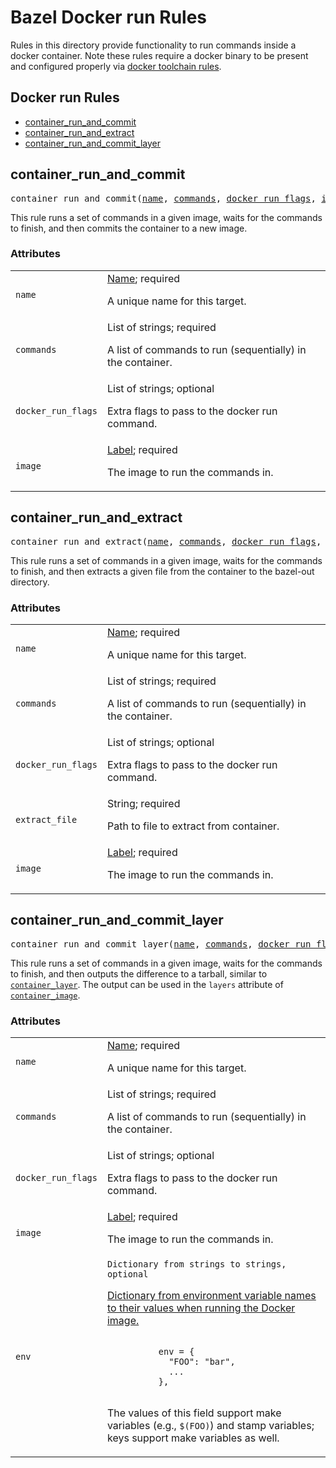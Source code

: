# Bazel Docker run Rules

Rules in this directory provide functionality to run commands inside
a docker container.
Note these rules require a docker binary to be present and configured
properly via
[docker toolchain rules](https://github.com/nlopezgi/rules_docker/blob/master/toolchains/docker/readme.md#how-to-use-the-docker-toolchain).


## Docker run Rules

* [container_run_and_commit](#container_run_and_commit)
* [container_run_and_extract](#container_run_and_extract)
* [container_run_and_commit_layer](#container_run_and_commit_layer)

## container_run_and_commit

<pre>
container_run_and_commit(<a href="#container_run_and_commit-name">name</a>, <a href="#container_run_and_commit-commands">commands</a>, <a href="#container_run_and_commit-docker_run_flags">docker_run_flags</a>, <a href="#container_run_and_commit-image">image</a>)
</pre>

This rule runs a set of commands in a given image, waits for the commands
to finish, and then commits the container to a new image.

### Attributes

<table class="params-table">
  <colgroup>
    <col class="col-param" />
    <col class="col-description" />
  </colgroup>
  <tbody>
    <tr id="container_run_and_commit-name">
      <td><code>name</code></td>
      <td>
        <a href="https://bazel.build/docs/build-ref.html#name">Name</a>; required
        <p>
          A unique name for this target.
        </p>
      </td>
    </tr>
    <tr id="container_run_and_commit-commands">
      <td><code>commands</code></td>
      <td>
        List of strings; required
        <p>
          A list of commands to run (sequentially) in the container.
        </p>
      </td>
    </tr>
    <tr id="container_run_and_commit-docker_run_flags">
      <td><code>docker_run_flags</code></td>
      <td>
        List of strings; optional
        <p>
          Extra flags to pass to the docker run command.
        </p>
      </td>
    </tr>
    <tr id="container_run_and_commit-image">
      <td><code>image</code></td>
      <td>
        <a href="https://bazel.build/docs/build-ref.html#labels">Label</a>; required
        <p>
          The image to run the commands in.
        </p>
      </td>
    </tr>
  </tbody>
</table>


<a name="#container_run_and_extract"></a>

## container_run_and_extract

<pre>
container_run_and_extract(<a href="#container_run_and_extract-name">name</a>, <a href="#container_run_and_extract-commands">commands</a>, <a href="#container_run_and_extract-docker_run_flags">docker_run_flags</a>, <a href="#container_run_and_extract-extract_file">extract_file</a>, <a href="#container_run_and_extract-image">image</a>)
</pre>

This rule runs a set of commands in a given image, waits for the commands
to finish, and then extracts a given file from the container to the
bazel-out directory.

### Attributes

<table class="params-table">
  <colgroup>
    <col class="col-param" />
    <col class="col-description" />
  </colgroup>
  <tbody>
    <tr id="container_run_and_extract-name">
      <td><code>name</code></td>
      <td>
        <a href="https://bazel.build/docs/build-ref.html#name">Name</a>; required
        <p>
          A unique name for this target.
        </p>
      </td>
    </tr>
    <tr id="container_run_and_extract-commands">
      <td><code>commands</code></td>
      <td>
        List of strings; required
        <p>
          A list of commands to run (sequentially) in the container.
        </p>
      </td>
    </tr>
    <tr id="container_run_and_extract-docker_run_flags">
      <td><code>docker_run_flags</code></td>
      <td>
        List of strings; optional
        <p>
          Extra flags to pass to the docker run command.
        </p>
      </td>
    </tr>
    <tr id="container_run_and_extract-extract_file">
      <td><code>extract_file</code></td>
      <td>
        String; required
        <p>
          Path to file to extract from container.
        </p>
      </td>
    </tr>
    <tr id="container_run_and_extract-image">
      <td><code>image</code></td>
      <td>
        <a href="https://bazel.build/docs/build-ref.html#labels">Label</a>; required
        <p>
          The image to run the commands in.
        </p>
      </td>
    </tr>
  </tbody>
</table>

<a name="#container_run_and_commit_layer"></a>

## container_run_and_commit_layer

<pre>
container_run_and_commit_layer(<a href="#container_run_and_commit_layer-name">name</a>, <a href="#container_run_and_commit_layer-commands">commands</a>, <a href="#container_run_and_commit_layer-docker_run_flags">docker_run_flags</a>, <a href="#container_run_and_commit_layer-image">image</a>, <a href="#container_run_and_commit_layer-env">env</a>)
</pre>

This rule runs a set of commands in a given image, waits for the commands
to finish, and then outputs the difference to a tarball, similar to <a href="/README.md#container_layer">`container_layer`</a>. The output can be used in the `layers` attribute of <a href="/README.md#container_image">`container_image`</a>.

### Attributes

<table class="params-table">
  <colgroup>
    <col class="col-param" />
    <col class="col-description" />
  </colgroup>
  <tbody>
    <tr id="container_run_and_commit_layer-name">
      <td><code>name</code></td>
      <td>
        <a href="https://bazel.build/docs/build-ref.html#name">Name</a>; required
        <p>
          A unique name for this target.
        </p>
      </td>
    </tr>
    <tr id="container_run_and_commit_layer-commands">
      <td><code>commands</code></td>
      <td>
        List of strings; required
        <p>
          A list of commands to run (sequentially) in the container.
        </p>
      </td>
    </tr>
    <tr id="container_run_and_commit_layer-docker_run_flags">
      <td><code>docker_run_flags</code></td>
      <td>
        List of strings; optional
        <p>
          Extra flags to pass to the docker run command.
        </p>
      </td>
    </tr>
    <tr id="container_run_and_commit_layer-image">
      <td><code>image</code></td>
      <td>
        <a href="https://bazel.build/docs/build-ref.html#labels">Label</a>; required
        <p>
          The image to run the commands in.
        </p>
      </td>
    </tr>
    <tr id="container_run_and_commit_layer-env">
      <td><code>env</code></td>
      <td>
        <code>Dictionary from strings to strings, optional</code>
        <p><a href="https://docs.docker.com/engine/reference/builder/#env">Dictionary
               from environment variable names to their values when running the
               Docker image.</a></p>
        <p>
          <code>
          env = {
            "FOO": "bar",
            ...
          },
          </code>
        </p>
        <p>The values of this field support make variables (e.g., <code>$(FOO)</code>) and stamp variables; keys support make variables as well.</p>
      </td>
    </tr>
  </tbody>
</table>


